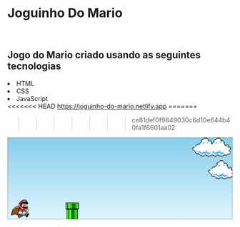 <h1>Joguinho Do Mario</h1>
 <br>
<h2>Jogo do Mario criado usando as seguintes tecnologias</h2>
<li>HTML</li>
<li>CSS</li>
<li>JavaScript</li>
<<<<<<< HEAD
<a href="https://joguinho-do-mario.netlify.app" target="_blank">https://joguinho-do-mario.netlify.app</a>
=======
 
>>>>>>> ce81def0f9849030c6d10e644b40fa1f6601aa02
<img src="https://github.com/DevAlexsanderFelipe/Joguinho-Do-Mario/blob/master/assets/game%20Mario.PNG?raw=true">



